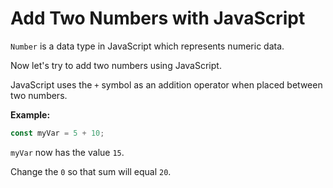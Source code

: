 # Add Two Numbers with JavaScript

`Number` is a data type in JavaScript which represents numeric data.

Now let's try to add two numbers using JavaScript.

JavaScript uses the `+` symbol as an addition operator when placed between two numbers.

**Example:**

```javascript
const myVar = 5 + 10;
```

`myVar` now has the value `15`.

Change the `0` so that sum will equal `20`.
